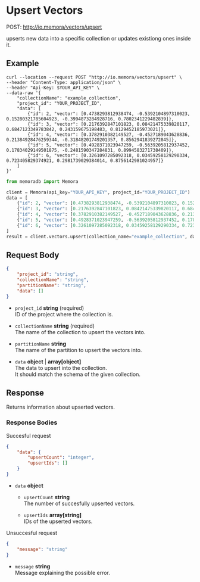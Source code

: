 # Upsert Vectors

POST: http://io.memora/vectors/upsert

upserts new data into a specific collection or updates existiong ones inside it.

## Example


```shell
curl --location --request POST "http://io.memora/vectors/upsert" \
--header "Content-Type: application/json" \
--header "Api-Key: $YOUR_API_KEY" \
--data-raw '{
    "collectionName": "example_collection",
    "project_id": "YOUR_PROJECT_ID",
    "data": [
        {"id": 2, "vector": [0.4738293812938474, -0.5392104897310023, 0.15280321785604923, -0.3994873284928716, 0.7802341229482839]},
        {"id": 3, "vector": [0.2176392847101823, 0.08421475339820117, 0.6847123349783842, 0.243159675198483, 0.8129452185973021]},
        {"id": 4, "vector": [0.3782910382149527, -0.4527189043628836, 0.21384928476259344, -0.31848201749201357, 0.8562941839272845]},
        {"id": 5, "vector": [0.4928371023947259, -0.5639205812937452, 0.17834029149501875, -0.2481590347284831, 0.8994583271738409]},
        {"id": 6, "vector": [0.3261097285092318, 0.03459258129290334, 0.723405829374921, 0.2981739029384014, 0.8756142981024957]}
    ]
}'
```
```python
from memoradb import Memora

client = Memora(api_key="YOUR_API_KEY", project_id="YOUR_PROJECT_ID")
data = [
    {"id": 2, "vector": [0.4738293812938474, -0.5392104897310023, 0.15280321785604923, -0.3994873284928716, 0.7802341229482839]},
    {"id": 3, "vector": [0.2176392847101823, 0.08421475339820117, 0.6847123349783842, 0.243159675198483, 0.8129452185973021]},
    {"id": 4, "vector": [0.3782910382149527, -0.4527189043628836, 0.21384928476259344, -0.31848201749201357, 0.8562941839272845]},
    {"id": 5, "vector": [0.4928371023947259, -0.5639205812937452, 0.17834029149501875, -0.2481590347284831, 0.8994583271738409]},
    {"id": 6, "vector": [0.3261097285092318, 0.03459258129290334, 0.723405829374921, 0.2981739029384014, 0.8756142981024957]}
]
result = client.vectors.upsert(collection_name="example_collection", data=data)
```
## Request Body

```json
{
    "project_id": "string",
    "collectionName": "string",
    "partitionName": "string",
    "data": []
}
```

- `project_id` __string__ (required)</br> ID of the project where the collection is.

- `collectionName` __string__ (required)</br>The name of the collection to upsert the vectors into.

- `partitionName` __string__ </br> The name of the partition to upsert the vectors into.

- `data` __object__ | __array[object]__ </br> The data to upsert into the collection. </br> It should match the schema of the given collection.


## Response

Returns information about upserted vectors.

### Response Bodies

Succesful request
```json
{
    "data": {
        "upsertCount": "integer",
        "upsertIds": []
    }
}
```

- `data` __object__ </br>

    - `upsertCount` __string__ </br> The number of succesfully upserted vectors.
  
    - `upsertIds` __array[string]__ </br> IDs of the upserted vectors.



Unsuccesful request
```json
{
    "message": "string"
}
```

- `message` __string__ </br> Message explaining the possible error.